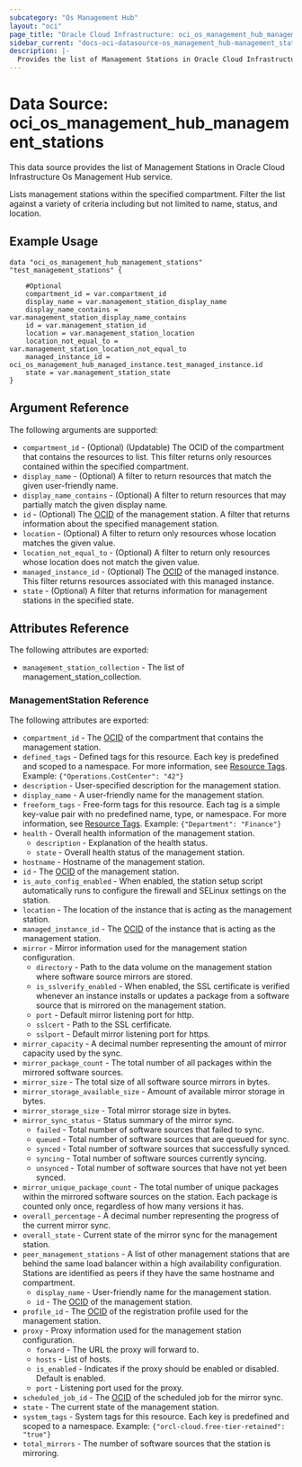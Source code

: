 ```yaml
---
subcategory: "Os Management Hub"
layout: "oci"
page_title: "Oracle Cloud Infrastructure: oci_os_management_hub_management_stations"
sidebar_current: "docs-oci-datasource-os_management_hub-management_stations"
description: |-
  Provides the list of Management Stations in Oracle Cloud Infrastructure Os Management Hub service
---
```


# Data Source: oci_os_management_hub_management_stations
This data source provides the list of Management Stations in Oracle Cloud Infrastructure Os Management Hub service.

Lists management stations within the specified compartment. Filter the list against a variety of criteria 
including but not limited to name, status, and location.


## Example Usage

```hcl
data "oci_os_management_hub_management_stations" "test_management_stations" {

	#Optional
	compartment_id = var.compartment_id
	display_name = var.management_station_display_name
	display_name_contains = var.management_station_display_name_contains
	id = var.management_station_id
	location = var.management_station_location
	location_not_equal_to = var.management_station_location_not_equal_to
	managed_instance_id = oci_os_management_hub_managed_instance.test_managed_instance.id
	state = var.management_station_state
}
```

## Argument Reference

The following arguments are supported:

* `compartment_id` - (Optional) (Updatable) The OCID of the compartment that contains the resources to list. This filter returns only resources contained within the specified compartment.
* `display_name` - (Optional) A filter to return resources that match the given user-friendly name.
* `display_name_contains` - (Optional) A filter to return resources that may partially match the given display name.
* `id` - (Optional) The [OCID](https://docs.cloud.oracle.com/iaas/Content/General/Concepts/identifiers.htm) of the management station. A filter that returns information about the specified management station.
* `location` - (Optional) A filter to return only resources whose location matches the given value.
* `location_not_equal_to` - (Optional) A filter to return only resources whose location does not match the given value.
* `managed_instance_id` - (Optional) The [OCID](https://docs.cloud.oracle.com/iaas/Content/General/Concepts/identifiers.htm) of the managed instance. This filter returns resources associated with this managed instance.
* `state` - (Optional) A filter that returns information for management stations in the specified state.


## Attributes Reference

The following attributes are exported:

* `management_station_collection` - The list of management_station_collection.

### ManagementStation Reference

The following attributes are exported:

* `compartment_id` - The [OCID](https://docs.cloud.oracle.com/iaas/Content/General/Concepts/identifiers.htm) of the compartment that contains the management station.
* `defined_tags` - Defined tags for this resource. Each key is predefined and scoped to a namespace. For more information, see [Resource Tags](https://docs.cloud.oracle.com/iaas/Content/General/Concepts/resourcetags.htm). Example: `{"Operations.CostCenter": "42"}` 
* `description` - User-specified description for the management station.
* `display_name` - A user-friendly name for the management station.
* `freeform_tags` - Free-form tags for this resource. Each tag is a simple key-value pair with no predefined name, type, or namespace. For more information, see [Resource Tags](https://docs.cloud.oracle.com/iaas/Content/General/Concepts/resourcetags.htm). Example: `{"Department": "Finance"}` 
* `health` - Overall health information of the management station.
	* `description` - Explanation of the health status.
	* `state` - Overall health status of the management station.
* `hostname` - Hostname of the management station.
* `id` - The [OCID](https://docs.cloud.oracle.com/iaas/Content/General/Concepts/identifiers.htm) of the management station.
* `is_auto_config_enabled` - When enabled, the station setup script automatically runs to configure the firewall and SELinux settings on the station.
* `location` - The location of the instance that is acting as the management station.
* `managed_instance_id` - The [OCID](https://docs.cloud.oracle.com/iaas/Content/General/Concepts/identifiers.htm) of the instance that is acting as the management station.
* `mirror` - Mirror information used for the management station configuration.
	* `directory` - Path to the data volume on the management station where software source mirrors are stored.
	* `is_sslverify_enabled` - When enabled, the SSL certificate is verified whenever an instance installs or updates a package from a software source that is mirrored on the management station.
	* `port` - Default mirror listening port for http.
	* `sslcert` - Path to the SSL cerfificate.
	* `sslport` - Default mirror listening port for https.
* `mirror_capacity` - A decimal number representing the amount of mirror capacity used by the sync.
* `mirror_package_count` - The total number of all packages within the mirrored software sources.
* `mirror_size` - The total size of all software source mirrors in bytes.
* `mirror_storage_available_size` - Amount of available mirror storage in bytes.
* `mirror_storage_size` - Total mirror storage size in bytes.
* `mirror_sync_status` - Status summary of the mirror sync.
	* `failed` - Total number of software sources that failed to sync.
	* `queued` - Total number of software sources that are queued for sync.
	* `synced` - Total number of software sources that successfully synced.
	* `syncing` - Total number of software sources currently syncing.
	* `unsynced` - Total number of software sources that have not yet been synced.
* `mirror_unique_package_count` - The total number of unique packages within the mirrored software sources on the station. Each package is counted only once, regardless of how many versions it has.
* `overall_percentage` - A decimal number representing the progress of the current mirror sync.
* `overall_state` - Current state of the mirror sync for the management station.
* `peer_management_stations` - A list of other management stations that are behind the same load balancer within a high availability configuration. Stations are identified as peers if they have the same hostname and compartment.
	* `display_name` - User-friendly name for the management station.
	* `id` - The [OCID](https://docs.cloud.oracle.com/iaas/Content/General/Concepts/identifiers.htm) of the management station.
* `profile_id` - The [OCID](https://docs.cloud.oracle.com/iaas/Content/General/Concepts/identifiers.htm) of the registration profile used for the management station.
* `proxy` - Proxy information used for the management station configuration.
	* `forward` - The URL the proxy will forward to.
	* `hosts` - List of hosts.
	* `is_enabled` - Indicates if the proxy should be enabled or disabled. Default is enabled.
	* `port` - Listening port used for the proxy.
* `scheduled_job_id` - The [OCID](https://docs.cloud.oracle.com/iaas/Content/General/Concepts/identifiers.htm) of the scheduled job for the mirror sync.
* `state` - The current state of the management station.
* `system_tags` - System tags for this resource. Each key is predefined and scoped to a namespace. Example: `{"orcl-cloud.free-tier-retained": "true"}` 
* `total_mirrors` - The number of software sources that the station is mirroring.

